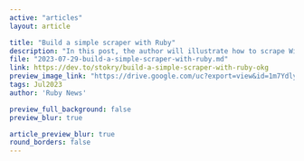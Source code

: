 ```yaml
---
active: "articles"
layout: article

title: "Build a simple scraper with Ruby"
description: "In this post, the author will illustrate how to scrape Wikipedia to fetch specific elements from a webpage."
file: "2023-07-29-build-a-simple-scraper-with-ruby.md"
link: https://dev.to/stokry/build-a-simple-scraper-with-ruby-okg
preview_image_link: "https://drive.google.com/uc?export=view&id=1m7YdlyT2biP0jWcjVjr6nFTmAFGRzgwS"
tags: Jul2023
author: 'Ruby News'

preview_full_background: false
preview_blur: true

article_preview_blur: true
round_borders: false
---
```

